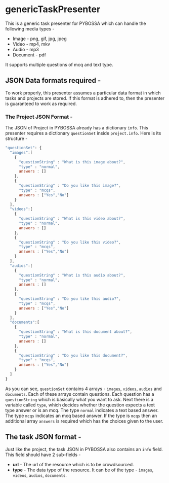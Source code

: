 # genericTaskPresenter

This is a generic task presenter for PYBOSSA which can handle the following media types -
* Image - png, gif, jpg, jpeg
* Video - mp4, mkv
* Audio - mp3
* Document - pdf

It supports multiple questions of mcq and text type.

## JSON Data formats required -

To work properly, this presenter assumes a particular data format in which tasks and projects are stored. If this format is adhered to, then the presenter is guaranteed to work as required.

### The Project JSON Format -

The JSON of Project in PYBOSSA already has a dictionary `info`. This presenter requires a dictionary `questionSet` inside `project.info`. Here is its structure -

```javascript
"questionSet": {
  "images":[
    {
      "questionString" : "What is this image about?",
      "type" : "normal",
      answers : []
    },
    {
      "questionString" : "Do you like this image?",
      "type" : "mcqs",
      answers : ["Yes","No"]
    }
  ],
  "videos":[
    {
      "questionString" : "What is this video about?",
      "type" : "normal",
      answers : []
    },
    {
      "questionString" : "Do you like this video?",
      "type" : "mcqs",
      answers : ["Yes","No"]
    }
  ],
  "audios":[
    {
      "questionString" : "What is this audio about?",
      "type" : "normal",
      answers : []
    },
    {
      "questionString" : "Do you like this audio?",
      "type" : "mcqs",
      answers : ["Yes","No"]
    }
  ],
  "documents":[
    {
      "questionString" : "What is this document about?",
      "type" : "normal",
      answers : []
    },
    {
      "questionString" : "Do you like this document?",
      "type" : "mcqs",
      answers : ["Yes","No"]
    }
  ]
}
```
As you can see, `questionSet` contains 4 arrays - `images`, `videos`, `audios` and `documents`. Each of these arrays contain questions. Each question has a `questionString` which is basically what you want to ask. Next there is a variable called `type`, which decides whether the question expects a text type answer or is an mcq. The type `normal` indicates a text based answer. The type `mcqs` indicates an mcq based answer. If the type is `mcqs` then an additional array `answers` is required which has the choices given to the user.

## The task JSON format -

Just like the project, the task JSON in PYBOSSA also contains an `info` field. This field should have 2 sub-fields -

* **url** - The url of the resource which is to be crowdsourced.
* **type** - The data type of the resource. It can be of the type - `images`, `videos`, `audios`, `documents`.
